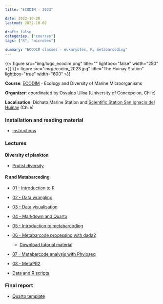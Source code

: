 ```yaml
---
title: "ECODIM - 2023"

date: 2022-10-20
lastmod: 2022-10-02

draft: false
categories: ["courses"]
tags: ["R", "microbes"]

summary: "ECODIM classes - eukaryotes, R, metabarcoding"
---
```


{{< figure src="img/logo_ecodim.png" title="" lightbox="false" width="250" >}} {{< figure src="img/ecodim_2023.jpg" title="The Huinay Station" lightbox="true" width="600" >}}

__Course__: [ECODIM](https://ecodim.imo-chile.cl) - Ecology and Diversity of Marine Microorganisms

__Organizer__: coordinated by Osvaldo Ulloa (University of Concepcion, Chile)

__Localisation__: Dichato Marine Station and [Scientific Station San Ignacio del Huinay](https://www.enel.cl/en/sustainability/our-commitment/commitments-in-partnerships/san-ignacio-del-huinay-foundation.html) (Chile)

### Installation and reading material
* [Instructions](https://daniel-vaulot.fr/html/course-ecodim-2023/00-R-syllabus.html)

### Lectures

#### Diversity of plankton
* [Protist diversity](https://daniel-vaulot.fr/html/course-ecodim-2023/protist-diversity.html) 
  
#### R and Metabarcoding
* [01 - Introduction to R](https://daniel-vaulot.fr/html/course-ecodim-2023/01-R-intro.html) 
* [02 - Data wrangling](https://daniel-vaulot.fr/html/course-ecodim-2023/02-R-data-wrangling.html)
* [03 - Data visualisation](https://daniel-vaulot.fr/html/course-ecodim-2023/03-R-data-visualization.html)
* [04 - Markdown and Quarto](https://daniel-vaulot.fr/html/course-ecodim-2023/04-R-markdown.html)
* [05 - Introduction to metabarcoding](https://daniel-vaulot.fr/html/course-ecodim-2023/05-Metabarcoding-intro.html)
* [06 - Metabarcode processing with dada2](https://daniel-vaulot.fr/html/course-ecodim-2023/R_dada2_tutorial.html)
  * [Download tutorial material](https://github.com/vaulot/metabarcodes_tutorials_2023)
* [07 - Metabarcode analysis with Phyloseq](https://daniel-vaulot.fr/html/course-ecodim-2023/07-R-phyloseq.html)
* [08 - MetaPR2](https://daniel-vaulot.fr/html/course-ecodim-2023/08-MetaPR2.html)


* [Data and R scripts](https://daniel-vaulot.fr/html/course-ecodim-2023/data.zip)
  
### Final report
* [Quarto template](https://daniel-vaulot.fr/html/course-ecodim-2023/report_ecodim.zip)